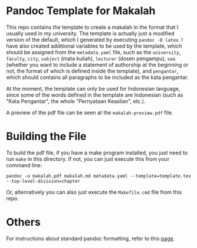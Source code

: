 # Pandoc Template for Makalah

This repo contains the template to create a makalah in the format that I usually
used in my university. The template is actually just a modified version of the
default, which I generated by executing `pandoc -D latex`. I have also created
additional variables to be used by the template, which should be assigned from
the `metadata.yaml` file, such as the `university`, `faculty`, `city`, `subject`
(mata kuliah), `lecturer` (dosen pengampu), `soa` (whether you want to include a
statement of authorship at the beginning or not, the format of which is defined
inside the template), and `pengantar`, which should contains all paragraphs to
be included as the kata pengantar.

At the moment, the template can only be used for Indonesian language, since some
of the words defined in the template are Indonesian (such as "Kata Pengantar",
the whole "Pernyataan Keaslian", etc.).

A preview of the pdf file can be seen at the `makalah-preview.pdf` file.

# Building the File

To build the pdf file, if you have a make program installed, you just need to
run `make` in this directory. If not, you can just execute this from your
command line:

```
pandoc -o makalah.pdf makalah.md metadata.yaml --template=template.tex --top-level-division=chapter
```

Or, alternatively you can also just execute the `Makefile.cmd` file from this
repo.

# Others

For instructions about standard pandoc formatting, refer to this [page](https://pandoc.org/MANUAL.html).
